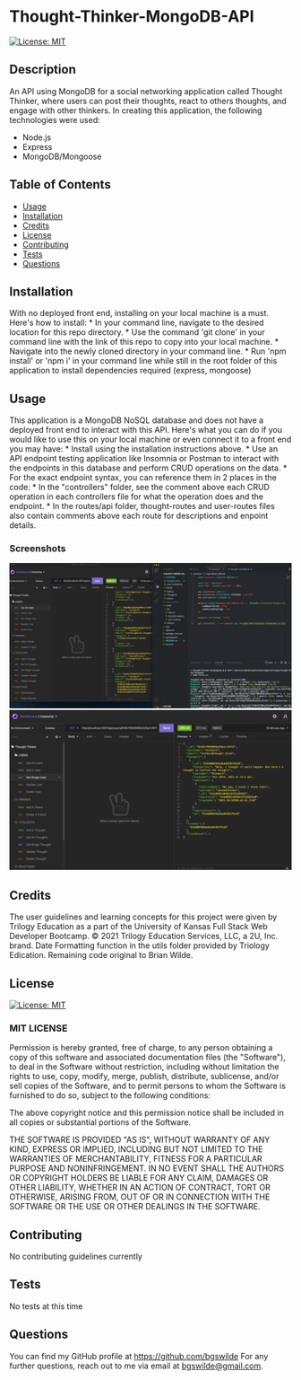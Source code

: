 # Thought-Thinker-MongoDB-API
[![License: MIT](https://img.shields.io/badge/License-MIT-yellow.svg)](https://opensource.org/licenses/MIT)

## Description
An API using MongoDB for a social networking application called Thought Thinker, where users can post their thoughts, react to others thoughts, and engage with other thinkers. In creating this application, the following technologies were used:

- Node.js
- Express
- MongoDB/Mongoose

## Table of Contents
* [Usage](#usage)
* [Installation](#installation)
* [Credits](#credits)
* [License](#license)
* [Contributing](#contributing)
* [Tests](#tests)
* [Questions](#questions)

## Installation

With no deployed front end, installing on your local machine is a must. Here's how to install:
    * In your command line, navigate to the desired location for this repo directory.
    * Use the command 'git clone' in your command line with the link of this repo to copy into your local machine.
    * Navigate into the newly cloned directory in your command line.
    * Run 'npm install' or 'npm i' in your command line while still in the root folder of this application to install dependencies required (express, mongoose)

## Usage
This application is a MongoDB NoSQL database and does not have a deployed front end to interact with this API. Here's what you can do if you would like to use this on your local machine or even connect it to a front end you may have:
    * Install using the installation instructions above.
    * Use an API endpoint testing application like Insomnia or Postman to interact with the endpoints in this database and perform CRUD operations on the data.
    * For the exact endpoint syntax, you can reference them in 2 places in the code:
        * In the "controllers" folder, see the comment above each CRUD operation in each controllers file for what the operation does and the endpoint.
        * In the routes/api folder, thought-routes and user-routes files also contain comments above each route for descriptions and enpoint details.

### Screenshots
![screenshot 1](/images/mongoAPI1.png)
![screenshot 2](./images/mongoAPI2.png)


## Credits
The user guidelines and learning concepts for this project were given by Trilogy Education as a part of the University of Kansas Full Stack Web Developer Bootcamp. © 2021 Trilogy Education Services, LLC, a 2U, Inc. brand. Date Formatting function in the utils folder provided by Triology Edication. Remaining code original to Brian Wilde.

## License
[![License: MIT](https://img.shields.io/badge/License-MIT-yellow.svg)](https://opensource.org/licenses/MIT)

### MIT LICENSE

Permission is hereby granted, free of charge, to any person obtaining a copy
of this software and associated documentation files (the "Software"), to deal
in the Software without restriction, including without limitation the rights
to use, copy, modify, merge, publish, distribute, sublicense, and/or sell
copies of the Software, and to permit persons to whom the Software is
furnished to do so, subject to the following conditions:

The above copyright notice and this permission notice shall be included in all
copies or substantial portions of the Software.

THE SOFTWARE IS PROVIDED "AS IS", WITHOUT WARRANTY OF ANY KIND, EXPRESS OR
IMPLIED, INCLUDING BUT NOT LIMITED TO THE WARRANTIES OF MERCHANTABILITY,
FITNESS FOR A PARTICULAR PURPOSE AND NONINFRINGEMENT. IN NO EVENT SHALL THE
AUTHORS OR COPYRIGHT HOLDERS BE LIABLE FOR ANY CLAIM, DAMAGES OR OTHER
LIABILITY, WHETHER IN AN ACTION OF CONTRACT, TORT OR OTHERWISE, ARISING FROM,
OUT OF OR IN CONNECTION WITH THE SOFTWARE OR THE USE OR OTHER DEALINGS IN THE
SOFTWARE.

## Contributing
No contributing guidelines currently

## Tests
No tests at this time

## Questions
You can find my GitHub profile at https://github.com/bgswilde
For any further questions, reach out to me via email at bgswilde@gmail.com.
